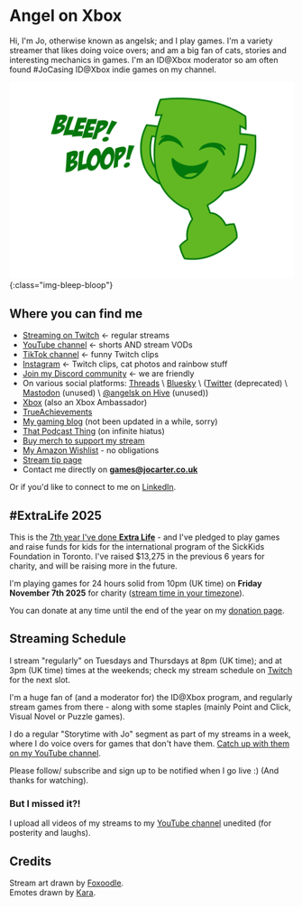 # Angel on Xbox

Hi, I'm Jo, otherwise known as angelsk; and I play games.  I'm a variety streamer that likes doing voice overs; and am a big fan of cats, stories and interesting mechanics in games.  I'm an ID@Xbox moderator so am often found #JoCasing ID@Xbox indie games on my channel.

![Bleep! Bloop!](/assets/images/bleep-bloop.png){:class="img-bleep-bloop"}

## Where you can find me

* [Streaming on Twitch](https://www.twitch.tv/angelsk_jo) <- regular streams
* [YouTube channel](https://www.youtube.com/@angelsk_Jo) <- shorts AND stream VODs
* [TikTok channel](https://www.tiktok.com/@angelsk_Jo) <- funny Twitch clips
* [Instagram](https://www.instagram.com/angelsk/) <- Twitch clips, cat photos and rainbow stuff
* [Join my Discord community](https://discord.gg/aftQgp4) <- we are friendly
* On various social platforms: [Threads](https://www.threads.net/@angelsk) \ [Bluesky](https://bsky.app/profile/angelsk.bsky.social) \ ([Twitter](https://twitter.com/angelsk) (deprecated) \ <a rel="me" href="https://toot.cat/@angelsk">Mastodon</a> (unused) \ [@angelsk on Hive](https://hive.page.link/7bx4) (unused))
* [Xbox](https://account.xbox.com/en-GB/Profile?gamerTag=angelsk) (also an Xbox Ambassador)
* [TrueAchievements](https://www.trueachievements.com/gamer/angelsk)
* [My gaming blog](https://www.trueachievements.com/gamer/angelsk/blog) (not been updated in a while, sorry)
* [That Podcast Thing](https://twitter.com/podcast_thing) (on infinite hiatus)
* [Buy merch to support my stream](https://teespring.com/stores/angel-on-xbox)
* [My Amazon Wishlist](https://www.amazon.co.uk/wishlist/3V8TFOVC1B8Q1) - no obligations
* [Stream tip page](https://rainmaker.gg/angelsk/tip)
* Contact me directly on **games@jocarter.co.uk**

Or if you'd like to connect to me on [LinkedIn](https://www.linkedin.com/in/jocarter/).

## #ExtraLife 2025

This is the [7th year I've done **Extra Life**](https://www.extra-life.org/participant/angelsk) - and I've pledged to play games and raise funds for kids for the international program of the SickKids Foundation in Toronto. I've raised $13,275 in the previous 6 years for charity, and will be raising more in the future.

I'm playing games for 24 hours solid from 10pm (UK time) on **Friday November 7th 2025** for charity ([stream time in your timezone](https://www.timeanddate.com/worldclock/fixedtime.html?msg=Extra+Life+2025+-+angelsk_Jo&iso=20251107T22&p1=136&ah=23&am=59)).	

You can donate at any time until the end of the year on my [donation page](https://www.extra-life.org/participant/angelsk).

## Streaming Schedule

I stream "regularly" on Tuesdays and Thursdays at 8pm (UK time); and at 3pm (UK time) times at the weekends; check my stream schedule on [Twitch](https://www.twitch.tv/angelsk_jo) for the next slot. 

I'm a huge fan of (and a moderator for) the ID@Xbox program, and regularly stream games from there - along with some staples (mainly Point and Click, Visual Novel or Puzzle games).

I do a regular "Storytime with Jo" segment as part of my streams in a week, where I do voice overs for games that don't have them. [Catch up with them on my YouTube channel](https://www.youtube.com/playlist?list=PL6RlkpVAiVLUZ7hMrjzQRWCLSrwGrkRCz).

Please follow/ subscribe and sign up to be notified when I go live :) (And thanks for watching).

### But I missed it?!

I upload all videos of my streams to my [YouTube channel](https://www.youtube.com/@angelsk_Jo) unedited (for posterity and laughs).

## Credits

Stream art drawn by [Foxoodle]([https://foxoodle.tumblr.com/).  
Emotes drawn by [Kara](https://twitch.tv/karaunscripted).
